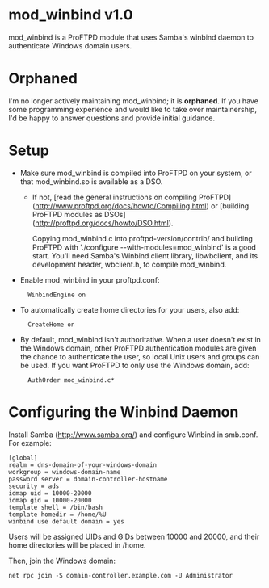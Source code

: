 mod_winbind v1.0
================

mod_winbind is a ProFTPD module that uses Samba's winbind daemon to
authenticate Windows domain users.


Orphaned
========

I'm no longer actively maintaining mod_winbind; it is **orphaned**. If you
have some programming experience and would like to take over maintainership,
I'd be happy to answer questions and provide initial guidance.


Setup
=====

* Make sure mod_winbind is compiled into ProFTPD on your system,
  or that mod_winbind.so is available as a DSO.

   * If not, [read the general instructions on compiling ProFTPD]
     (http://www.proftpd.org/docs/howto/Compiling.html) or
     [building ProFTPD modules as DSOs]
     (http://proftpd.org/docs/howto/DSO.html).

     Copying mod_winbind.c into proftpd-version/contrib/ and building
     ProFTPD with './configure --with-modules=mod_winbind' is a good start.
     You'll need Samba's Winbind client library, libwbclient, and its
     development header, wbclient.h, to compile mod_winbind.

* Enable mod_winbind in your proftpd.conf:

        WinbindEngine on

* To automatically create home directories for your users, also add:

        CreateHome on

* By default, mod_winbind isn't authoritative. When a user doesn't exist
  in the Windows domain, other ProFTPD authentication modules are given
  the chance to authenticate the user, so local Unix users and groups
  can be used. If you want ProFTPD to only use the Windows domain, add:

        AuthOrder mod_winbind.c*


Configuring the Winbind Daemon
==============================

Install Samba (http://www.samba.org/) and configure Winbind in smb.conf.
For example:

    [global]
    realm = dns-domain-of-your-windows-domain
    workgroup = windows-domain-name
    password server = domain-controller-hostname
    security = ads
    idmap uid = 10000-20000
    idmap gid = 10000-20000
    template shell = /bin/bash
    template homedir = /home/%U
    winbind use default domain = yes

Users will be assigned UIDs and GIDs between 10000 and 20000, and their home
directories will be placed in /home.

Then, join the Windows domain:

    net rpc join -S domain-controller.example.com -U Administrator
